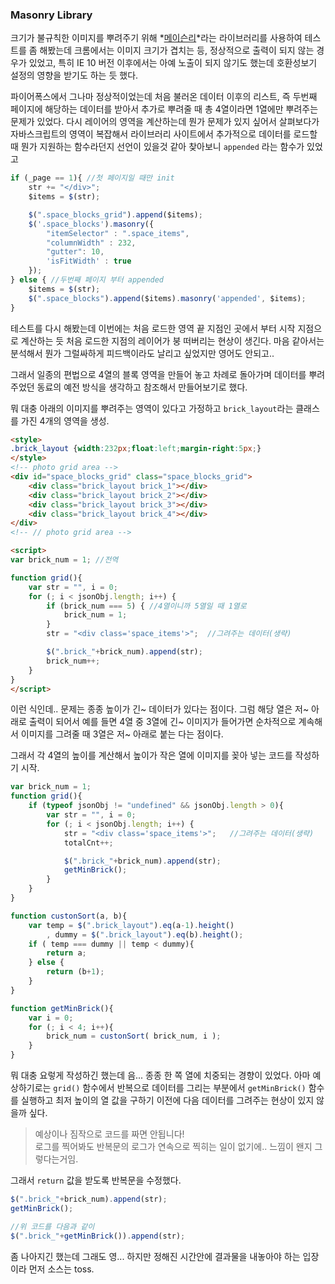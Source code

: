
### Masonry Library

크기가 불규칙한 이미지를 뿌려주기 위해 *[메이슨리][Masonry]*라는 라이브러리를 사용하여 테스트를 좀 해봤는데 
크롬에서는 이미지 크기가 겹치는 등, 정상적으로 출력이 되지 않는 경우가 있었고, 특히 IE 10 버전 이후에서는 
아예 노출이 되지 않기도 했는데 호환성보기 설정의 영향을 받기도 하는 듯 했다.

[Masonry]:http://masonry.desandro.com "Masonry Library"

파이어폭스에서 그나마 정상적이었는데 처음 불러온 데이터 이후의 리스트, 즉 두번째 페이지에 해당하는 데이터를
받아서 추가로 뿌려줄 때 총 4열이라면 1열에만 뿌려주는 문제가 있었다. 다시 레이어의 영역을 계산하는데 뭔가
문제가 있지 싶어서 살펴보다가 자바스크립트의 영역이 복잡해서 라이브러리 사이트에서 추가적으로 데이터를
로드할 때 뭔가 지원하는 함수라던지 선언이 있을것 같아 찾아보니 `appended` 라는 함수가 있었고 

```javascript
if (_page == 1){ //첫 페이지일 때만 init
    str += "</div>";
    $items = $(str);

    $(".space_blocks_grid").append($items);
    $('.space_blocks').masonry({
        "itemSelector" : ".space_items",
        "columnWidth" : 232,
        "gutter": 10,
        'isFitWidth' : true
    });
} else { //두번째 페이지 부터 appended
    $items = $(str);
    $(".space_blocks").append($items).masonry('appended', $items);
}
```

테스트를 다시 해봤는데 이번에는 처음 로드한 영역 끝 지점인 곳에서 부터 시작 지점으로 계산하는 듯 
처음 로드한 지점의 레이어가 붕 떠버리는 현상이 생긴다. 마음 같아서는 분석해서 뭔가 그럴싸하게 피드백이라도
날리고 싶었지만 영어도 안되고..

그래서 일종의 편법으로 4열의 블록 영역을 만들어 놓고 차례로 돌아가며 데이터를 뿌려주었던 동료의 예전 
방식을 생각하고 참조해서 만들어보기로 했다.

뭐 대충 아래의 이미지를 뿌려주는 영역이 있다고 가정하고 `brick_layout`라는 클래스를 가진 4개의 영역을 생성.

```html
<style>
.brick_layout {width:232px;float:left;margin-right:5px;}
</style>
<!-- photo grid area -->
<div id="space_blocks_grid" class="space_blocks_grid">
    <div class="brick_layout brick_1"></div>
    <div class="brick_layout brick_2"></div>
    <div class="brick_layout brick_3"></div>
    <div class="brick_layout brick_4"></div>
</div>
<!-- // photo grid area -->

<script>
var brick_num = 1; //전역

function grid(){
    var str = "", i = 0;
    for (; i < jsonObj.length; i++) {
        if (brick_num === 5) { //4열이니까 5열일 때 1열로
            brick_num = 1;
        }
        str = "<div class='space_items'>";  //그려주는 데이터(생략)

        $(".brick_"+brick_num).append(str);
        brick_num++;
    }
}
</script>
```

이런 식인데.. 문제는 종종 높이가 긴~ 데이터가 있다는 점이다. 그럼 해당 열은 저~ 아래로 출력이 되어서
예를 들면 4열 중 3열에 긴~ 이미지가 들어가면 순차적으로 계속해서 이미지를 그려줄 때 3열은 저~ 아래로
붙는 다는 점이다.

그래서 각 4열의 높이를 계산해서 높이가 작은 열에 이미지를 꽂아 넣는 코드를 작성하기 시작.

```javascript
var brick_num = 1;
function grid(){
    if (typeof jsonObj != "undefined" && jsonObj.length > 0){
        var str = "", i = 0;
        for (; i < jsonObj.length; i++) {
            str = "<div class='space_items'>";   //그려주는 데이터(생략)
            totalCnt++;

            $(".brick_"+brick_num).append(str);
            getMinBrick();
        }
    }
}

function custonSort(a, b){
    var temp = $(".brick_layout").eq(a-1).height()
        , dummy = $(".brick_layout").eq(b).height();
    if ( temp === dummy || temp < dummy){
        return a;
    } else {
        return (b+1);
    }
}

function getMinBrick(){
    var i = 0;
    for (; i < 4; i++){
        brick_num = custonSort( brick_num, i );
    }
}
```

뭐 대충 요렇게 작성하긴 했는데 음... 종종 한 쪽 열에 치중되는 경향이 있었다. 아마 예상하기로는 `grid()`
함수에서 반복으로 데이터를 그리는 부분에서 `getMinBrick()` 함수를 실행하고 최저 높이의 열 값을 구하기 
이전에 다음 데이터를 그려주는 현상이 있지 않을까 싶다.

>예상이나 짐작으로 코드를 짜면 안됩니다!  
로그를 찍어봐도 반복문의 로그가 연속으로 찍히는 일이 없기에.. 느낌이 왠지 그렇다는거임.

그래서 `return` 값을 받도록 반복문을 수정했다. 

```javascript
$(".brick_"+brick_num).append(str);
getMinBrick();

//위 코드를 다음과 같이 
$(".brick_"+getMinBrick()).append(str);
```

좀 나아지긴 했는데 그래도 영... 하지만 정해진 시간안에 결과물을 내놓아야 하는 입장이라 먼저 소스는 toss.

